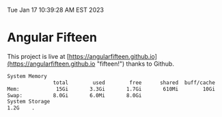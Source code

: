 Tue Jan 17 10:39:28 AM EST 2023

# Angular Fifteen


This project is live at [https://angularfifteen.github.io](https://angularfifteen.github.io "fifteen!") thanks to Github.

```bash
System Memory
               total        used        free      shared  buff/cache   available
Mem:            15Gi       3.3Gi       1.7Gi       610Mi        10Gi        11Gi
Swap:          8.0Gi       6.0Mi       8.0Gi
System Storage
1.2G	.
```
```bash
